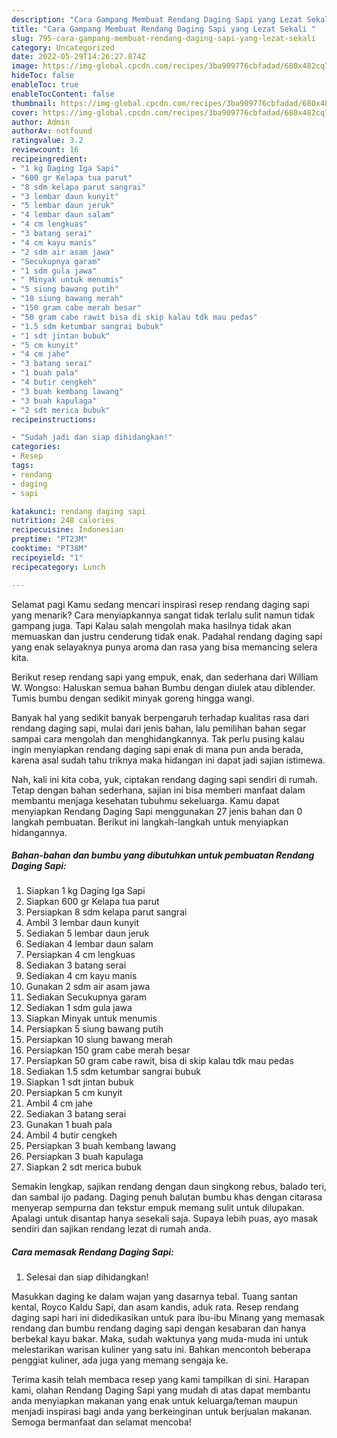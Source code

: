 ```yaml
---
description: "Cara Gampang Membuat Rendang Daging Sapi yang Lezat Sekali "
title: "Cara Gampang Membuat Rendang Daging Sapi yang Lezat Sekali "
slug: 795-cara-gampang-membuat-rendang-daging-sapi-yang-lezat-sekali
category: Uncategorized
date: 2022-05-29T14:26:27.874Z
image: https://img-global.cpcdn.com/recipes/3ba909776cbfadad/680x482cq70/rendang-daging-sapi-foto-resep-utama.jpg
hideToc: false
enableToc: true
enableTocContent: false
thumbnail: https://img-global.cpcdn.com/recipes/3ba909776cbfadad/680x482cq70/rendang-daging-sapi-foto-resep-utama.jpg
cover: https://img-global.cpcdn.com/recipes/3ba909776cbfadad/680x482cq70/rendang-daging-sapi-foto-resep-utama.jpg
author: Admin
authorAv: notfound
ratingvalue: 3.2
reviewcount: 16
recipeingredient:
- "1 kg Daging Iga Sapi"
- "600 gr Kelapa tua parut"
- "8 sdm kelapa parut sangrai"
- "3 lembar daun kunyit"
- "5 lembar daun jeruk"
- "4 lembar daun salam"
- "4 cm lengkuas"
- "3 batang serai"
- "4 cm kayu manis"
- "2 sdm air asam jawa"
- "Secukupnya garam"
- "1 sdm gula jawa"
- " Minyak untuk menumis"
- "5 siung bawang putih"
- "10 siung bawang merah"
- "150 gram cabe merah besar"
- "50 gram cabe rawit bisa di skip kalau tdk mau pedas"
- "1.5 sdm ketumbar sangrai bubuk"
- "1 sdt jintan bubuk"
- "5 cm kunyit"
- "4 cm jahe"
- "3 batang serai"
- "1 buah pala"
- "4 butir cengkeh"
- "3 buah kembang lawang"
- "3 buah kapulaga"
- "2 sdt merica bubuk"
recipeinstructions:

- "Sudah jadi dan siap dihidangkan!"
categories:
- Resep
tags:
- rendang
- daging
- sapi

katakunci: rendang daging sapi 
nutrition: 248 calories
recipecuisine: Indonesian
preptime: "PT23M"
cooktime: "PT38M"
recipeyield: "1"
recipecategory: Lunch

---
```



Selamat pagi Kamu sedang mencari inspirasi resep rendang daging sapi yang menarik? Cara menyiapkannya sangat tidak terlalu sulit namun tidak gampang juga. Tapi Kalau salah mengolah maka hasilnya tidak akan memuaskan dan justru cenderung tidak enak. Padahal rendang daging sapi yang enak selayaknya punya aroma dan rasa yang bisa memancing selera kita.


Berikut resep rendang sapi yang empuk, enak, dan sederhana dari William W. Wongso: Haluskan semua bahan Bumbu dengan diulek atau diblender. Tumis bumbu dengan sedikit minyak goreng hingga wangi.

Banyak hal yang sedikit banyak berpengaruh terhadap kualitas rasa dari rendang daging sapi, mulai dari jenis bahan, lalu pemilihan bahan segar sampai cara mengolah dan menghidangkannya. Tak perlu pusing kalau ingin menyiapkan rendang daging sapi enak di mana pun anda berada, karena asal sudah tahu triknya maka hidangan ini dapat jadi sajian istimewa.


Nah, kali ini kita coba, yuk, ciptakan rendang daging sapi sendiri di rumah. Tetap dengan bahan sederhana, sajian ini bisa memberi manfaat dalam membantu menjaga kesehatan tubuhmu sekeluarga. Kamu dapat menyiapkan Rendang Daging Sapi menggunakan 27 jenis bahan dan 0 langkah pembuatan. Berikut ini langkah-langkah untuk menyiapkan hidangannya.

<!--inarticleads1-->

##### Bahan-bahan dan bumbu yang dibutuhkan untuk pembuatan Rendang Daging Sapi:

1. Siapkan 1 kg Daging Iga Sapi
1. Siapkan 600 gr Kelapa tua parut
1. Persiapkan 8 sdm kelapa parut sangrai
1. Ambil 3 lembar daun kunyit
1. Sediakan 5 lembar daun jeruk
1. Sediakan 4 lembar daun salam
1. Persiapkan 4 cm lengkuas
1. Sediakan 3 batang serai
1. Sediakan 4 cm kayu manis
1. Gunakan 2 sdm air asam jawa
1. Sediakan Secukupnya garam
1. Sediakan 1 sdm gula jawa
1. Siapkan  Minyak untuk menumis
1. Persiapkan 5 siung bawang putih
1. Persiapkan 10 siung bawang merah
1. Persiapkan 150 gram cabe merah besar
1. Persiapkan 50 gram cabe rawit, bisa di skip kalau tdk mau pedas
1. Sediakan 1.5 sdm ketumbar sangrai bubuk
1. Siapkan 1 sdt jintan bubuk
1. Persiapkan 5 cm kunyit
1. Ambil 4 cm jahe
1. Sediakan 3 batang serai
1. Gunakan 1 buah pala
1. Ambil 4 butir cengkeh
1. Persiapkan 3 buah kembang lawang
1. Persiapkan 3 buah kapulaga
1. Siapkan 2 sdt merica bubuk


Semakin lengkap, sajikan rendang dengan daun singkong rebus, balado teri, dan sambal ijo padang. Daging penuh balutan bumbu khas dengan citarasa menyerap sempurna dan tekstur empuk memang sulit untuk dilupakan. Apalagi untuk disantap hanya sesekali saja. Supaya lebih puas, ayo masak sendiri dan sajikan rendang lezat di rumah anda. 

<!--inarticleads2-->

##### Cara memasak Rendang Daging Sapi:


1. Selesai dan siap dihidangkan!

Masukkan daging ke dalam wajan yang dasarnya tebal. Tuang santan kental, Royco Kaldu Sapi, dan asam kandis, aduk rata. Resep rendang daging sapi hari ini didedikasikan untuk para ibu-ibu Minang yang memasak rendang dan bumbu rendang daging sapi dengan kesabaran dan hanya berbekal kayu bakar. Maka, sudah waktunya yang muda-muda ini untuk melestarikan warisan kuliner yang satu ini. Bahkan mencontoh beberapa penggiat kuliner, ada juga yang memang sengaja ke. 

Terima kasih telah membaca resep yang kami tampilkan di sini. Harapan kami, olahan Rendang Daging Sapi yang mudah di atas dapat membantu anda menyiapkan makanan yang enak untuk keluarga/teman maupun menjadi inspirasi bagi anda yang berkeinginan untuk berjualan makanan. Semoga bermanfaat dan selamat mencoba!
